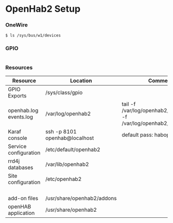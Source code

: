 # OpenHab2 Setup

### OneWire

~~~
$ ls /sys/bus/w1/devices
~~~

### GPIO

~~~

~~~

### Resources

| Resource | Location | Comment |
|---|---|---|
| GPIO Exports | /sys/class/gpio | |
| openhab.log<br>events.log | /var/log/openhab2 | tail -f /var/log/openhab2/openhab.log -f /var/log/openhab2/events.log |
| Karaf console | ssh -p 8101 openhab@localhost | default pass: habopen |
| Service configuration | /etc/default/openhab2 |  |
| rrd4j databases | /var/lib/openhab2 |  |
| Site configuration | /etc/openhab2 |  |
|  |  |  |
|  |  |  |
|  |  |  |
|  |  |  |
| add-on files | /usr/share/openhab2/addons |  |
| openHAB application | /usr/share/openhab2 |  |

